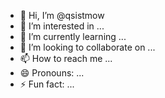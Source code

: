 - 👋 Hi, I’m @qsistmow
- 👀 I’m interested in ...
- 🌱 I’m currently learning ...
- 💞️ I’m looking to collaborate on ...
- 📫 How to reach me ...
- 😄 Pronouns: ...
- ⚡ Fun fact: ...

<!---
qsistmow/qsistmow is a ✨ special ✨ repository because its `README.md` (this file) appears on your GitHub profile.
You can click the Preview link to take a look at your changes.
--->
